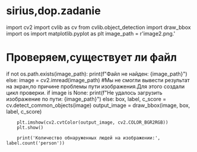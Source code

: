 # sirius,dop.zadanie
import cv2
import cvlib as cv
from cvlib.object_detection import draw_bbox
import os
import matplotlib.pyplot as plt
image_path = r'image2.png.'

# Проверяем,существует ли файл
if not os.path.exists(image_path):
    print(f"Файл не найден: {image_path}")
else:
    image = cv2.imread(image_path)
#Мы не смогли вывести результат на экран,по причине проблемы пути изображения.Для этого создали цикл проверки.
    if image is None:
        print(f"Не удалось загрузить изображение по пути: {image_path}")
    else:
        box, label, c_score = cv.detect_common_objects(image)
        output_image = draw_bbox(image, box, label, c_score)

        plt.imshow(cv2.cvtColor(output_image, cv2.COLOR_BGR2RGB))
        plt.show()

        print('Количество обнаруженных людей на изображении:', label.count('person'))
